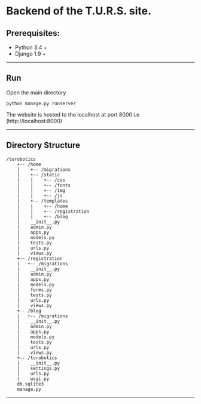 # Backend of the T.U.R.S. site.


## Prerequisites:

* Python 3.4 +
* Django 1.9 +

---


## Run

Open the main directory
```
python manage.py runserver
```
The website is hosted to the localhost at port 8000 i.e (http://localhost:8000)

---


## Directory Structure

```
/turobotics
    +-- /home
    |    +-- /migrations
    |    +-- /static
    |    |    +-- /css
    |    |    +-- /fonts
    |    |    +-- /img
    |    |    +-- /js
    |    +-- /templates
    |    |    +-- /home
    |    |    +-- /registration
    |    |    +-- /blog
    |    __init__.py
    |    admin.py
    |    apps.py
    |    models.py
    |    tests.py
    |    urls.py
    |    views.py
    +-- /registration
    |   +-- /migrations
    |    __init__.py
    |    admin.py
    |    apps.py
    |    models.py
    |    forms.py
    |    tests.py
    |    urls.py
    |    views.py 
    +-- /blog
    |   +-- /migrations
    |    __init__.py
    |    admin.py
    |    apps.py
    |    models.py
    |    tests.py
    |    urls.py
    |    views.py       
    +-- /turobotics
    |    __init__.py
    |    settings.py
    |    urls.py
    |    wsgi.py
    db.sqlite3
    manage.py
```
---